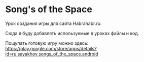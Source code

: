 Song's of the Space
===================

Урок создания игры для сайта Habrahabr.ru.

Сюда я буду добавлять используемые в уроках файлы и код.

Пощупать готовую игру можно здесь: https://play.google.com/store/apps/details?id=ru.sayakhov.songs_of_the_space.android

